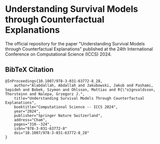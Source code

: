 # Understanding Survival Models through Counterfactual Explanations


The official repository for the paper "Understanding Survival Models through Counterfactual Explanations" published at the 24th International Conference on Computational Science (ICCS) 2024.
## BibTeX Citation
```
@InProceedings{10.1007/978-3-031-63772-8_28,
    author="Alabdallah, Abdallah and Jakubowski, Jakub and Pashami, Sepideh and Bobek, Szymon and Ohlsson, Mattias and R{\"o}gnvaldsson, Thorsteinn and Nalepa, Grzegorz J.",
    title="Understanding Survival Models Through Counterfactual Explanations",
    booktitle="Computational Science -- ICCS 2024",
    year="2024",
    publisher="Springer Nature Switzerland",
    address="Cham",
    pages="310--324",
    isbn="978-3-031-63772-8"
    doi="10.1007/978-3-031-63772-8_28"
}

```

